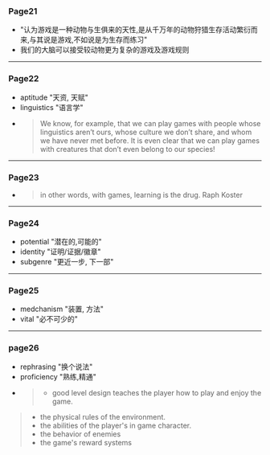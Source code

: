 ### Page21
* "认为游戏是一种动物与生俱来的天性,是从千万年的动物狩猎生存活动繁衍而来,与其说是游戏,不如说是为生存而练习"
* 我们的大脑可以接受较动物更为复杂的游戏及游戏规则
---
### Page22
* aptitude "天资, 天赋"
* linguistics "语言学"
* > We know, for example, that
we can play games with people whose linguistics aren’t ours, whose culture we
don’t share, and whom we have never met before. It is even clear that we can play
games with creatures that don’t even belong to our species! 
---
### Page23
* > in other words, with games, learning is the drug. Raph Koster
---
### Page24
* potential "潜在的,可能的"
* identity "证明/证据/徽章"
* subgenre "更近一步, 下一部"
---
### Page25
* medchanism "装置, 方法"
* vital "必不可少的"
---
### page26
* rephrasing "换个说法"
* proficiency "熟练,精通"
* > * good level design teaches the player how to play and enjoy the game.
> * the physical rules of the environment. 
> * the abilities of the player's in game character. 
> * the behavior of enemies
> * the game's reward systems
